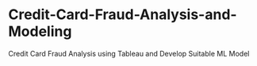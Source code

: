 # Credit-Card-Fraud-Analysis-and-Modeling
Credit Card Fraud Analysis using Tableau and Develop Suitable ML Model
